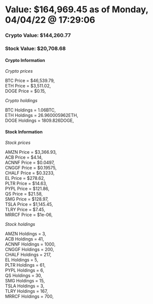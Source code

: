 # Value: $164,969.45 as of Monday, 04/04/22 @ 17:29:06 

### Crypto Value: $144,260.77

### Stock Value: $20,708.68

#### Crypto Information 
*Crypto prices* 

BTC Price = $46,539.79,  
ETH Price = $3,511.02,  
DOGE Price = $0.15,  


*Crypto holdings* 

BTC Holdings = 1.06BTC,  
ETH Holdings = 26.960005962ETH,  
DOGE Holdings = 1809.826DOGE,  


#### Stock Information 

*Stock prices* 

AMZN Price = $3,366.93,  
ACB Price = $4.14,  
ACNNF Price = $0.0497,  
CNGGF Price = $0.19575,  
CHALF Price = $0.3233,  
EL Price = $278.62,  
PLTR Price = $14.63,  
PYPL Price = $121.86,  
QS Price = $21.58,  
SMG Price = $128.97,  
TSLA Price = $1,145.45,  
TLRY Price = $7.45,  
MRRCF Price = $1e-06,  


*Stock holdings* 

AMZN Holdings = 3,  
ACB Holdings = 41,  
ACNNF Holdings = 1000,  
CNGGF Holdings = 200,  
CHALF Holdings = 217,  
EL Holdings = 5,  
PLTR Holdings = 61,  
PYPL Holdings = 6,  
QS Holdings = 30,  
SMG Holdings = 15,  
TSLA Holdings = 3,  
TLRY Holdings = 167,  
MRRCF Holdings = 700,  


